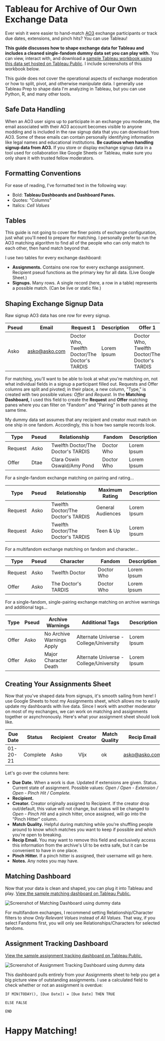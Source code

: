 # Tableau for Archive of Our Own Exchange Data

Ever wish it were easier to hand-match [AO3](https://archiveofourown.org/) exchange participants or track due dates, extensions, and pinch hits? You can use Tableau!

**This guide discusses how to shape exchange data for Tableau and includes a cleaned single-fandom dummy data set you can play with.** You can view, interact with, and download a [sample Tableau workbook using this data set hosted on Tableau Public](https://public.tableau.com/profile/ladyofthelog#!/vizhome/AO3ExchangeMatchingandAssignmentTracking/Overview). I include screenshots of this workbook below.

This guide does not cover the operational aspects of exchange moderation or how to split, pivot, and otherwise manipulate data. I generally use Tableau Prep to shape data I'm analyzing in Tableau, but you can use Python, R, and many other tools.

## Safe Data Handling

When an AO3 user signs up to participate in an exchange you moderate, the email associated with their AO3 account becomes visible to anyone modding and is included in the raw signup data that you can download from AO3. Some of these emails can contain personally identifying information like legal names and educational institutions. **Be cautious when handling signup data from AO3.** If you store or display exchange signup data in a tool used for collaboration like Google Sheets or Tableau, make sure you only share it with trusted fellow moderators.

## Formatting Conventions

For ease of reading, I've formatted text in the following way:

* Bold: **Tableau Dashboards and Dashboard Panes.** 
* Quotes: "Columns"
* Italics: *Cell Values*

## Tables

This guide is not going to cover the finer points of exchange configuration, just what you'll need to prepare for matching. I personally prefer to run the AO3 matching algorithm to find all of the people who can only match to each other, then hand match beyond that. 

I use two tables for every exchange dashboard:
* **Assignments.** Contains one row for every exchange assignment. Recipient pseud functions as the primary key for all data.  (Live Google Sheet.)
* **Signups.** Many rows. A single record (here, a row in a table) represents a possible match. (Can be live or static file.)

## Shaping Exchange Signup Data

Raw signup AO3 data has one row for every signup.

| Pseud | Email | Request 1 | Description | Offer 1 | Description |
| ------------- | ------------- | ------------- | ------------- | ------------- | ------------- | 
| Asko | asko@asko.com | Doctor Who, Twelfth Doctor/The Doctor's TARDIS | Lorem Ipsum | Doctor Who, Twelfth Doctor/The Doctor's TARDIS | Lorem Ipsum |

For matching, you'll want to be able to look at what you're matching *on*, not what individual fields in a signup a participant filled out. Requests and Offer columns are split and pivoted; in their place, a new column, "Type," is created with two possible values: *Offer* and *Request.* In the **Matching Dashboard,** I used this field to create the **Request** and **Offer** matching panes where you can filter on "Fandom" and "Pairing" in both panes at the same time.

My dummy data set assumes that any recipient and creator must match on one ship in one fandom. Accordingly, this is how two sample records look.

| Type | Pseud | Relationship | Fandom | Description | 
| ------------- | ------------- | ------------- | ------------- | ------------- | 
| Request | Asko | Twelfth Doctor/The Doctor's TARDIS | Doctor Who | Lorem Ipsum |
| Offer | Dtae | Clara Oswin Oswald/Amy Pond | Doctor Who | Lorem Ipsum |

For a single-fandom exchange matching on pairing and rating...

| Type | Pseud | Relationship | Maximum Rating | Description | 
| ------------- | ------------- | ------------- | ------------- | ------------- | 
| Request | Asko | Twelfth Doctor/The Doctor's TARDIS | General Audiences | Lorem Ipsum |
| Request | Asko | Twelfth Doctor/The Doctor's TARDIS | Teen & Up | Lorem Ipsum |

For a multifandom exchange matching on fandom and character...

| Type | Pseud | Character | Fandom | Description | 
| ------------- | ------------- | ------------- | ------------- | ------------- | 
| Request | Asko | Twelfth Doctor | Doctor Who | Lorem Ipsum |
| Offer | Asko | The Doctor's TARDIS | Doctor Who | Lorem Ipsum |

For a single-fandom, single-pairing exchange matching on archive warnings and additional tags...

| Type | Pseud | Archive Warnings | Additional Tags | Description | 
| ------------- | ------------- | ------------- | ------------- | ------------- | 
| Offer | Asko | No Archive Warnings Apply | Alternate Universe - College/University | Lorem Ipsum |
| Offer | Asko | Major Character Death | Alternate Universe - College/University | Lorem Ipsum |

## Creating Your Assignments Sheet

Now that you've shaped data from signups, it's smooth sailing from here! I use Google Sheets to host my Assignments sheet, which allows me to easily update my dashboards with live data. Since I work with another moderator on most of my exchanges, we can work on matching and assignments together or asynchronously. Here's what your assignment sheet should look like.

| Due Date | Status | Recipient | Creator | Match Quality | Recip Email | Pinch Hitter | Notes |
| ------------- | ------------- | ------------- | ------------- | ------------- | ------------- | ------------- | ------------- | 
| 01-20-21 | Complete | Asko | Vljx | ok | asko@asko.com | None | None |

Let's go over the columns here: 
* **Due Date.** When a work is due. Updated if extensions are given.
Status. Current state of assignment. Possible values: *Open / Open - Extension / Open - Pinch Hit / Complete.*
* **Recipient.** 
* **Creator.** Creator originally assigned to Recipient. If the creator drop out/default, this value will not change, but status will be changed to *Open - Pinch Hit* and a pinch hitter, once assigned, will go into the "Pinch Hitter" column.
* **Match Quality.** Helpful during matching while you're shuffling people around to know which matches you want to keep if possible and which you're open to breaking.
* **Recip Email.** You may want to remove this field and exclusively access this information from the archive's UI to be extra safe, but it can be convenient to have in one place.
* **Pinch Hitter.** If a pinch hitter is assigned, their username will go here.
* **Notes.** Any notes you may have.


## Matching Dashboard

Now that your data is clean and shaped, you can plug it into Tableau and play. [View the sample matching dashboard on Tableau Public.](https://public.tableau.com/profile/ladyofthelog#!/vizhome/AO3ExchangeMatchingandAssignmentTracking/Matching)

![Screenshot of Matching Dashboard using dummy data](/image1.png)

For multifandom exchanges, I recommend setting Relationship/Character filters to show *Only Relevant Values* instead of *All Values.* That way, if you select Fandoms first, you will only see Relationships/Characters for selected fandoms. 

## Assignment Tracking Dashboard

[View the sample assignment tracking dashboard on Tableau Public.](https://public.tableau.com/profile/ladyofthelog#!/vizhome/AO3ExchangeMatchingandAssignmentTracking/AssignmentTracking)

![Screenshot of Assignment Tracking Dashboard using dummy data](/image2.png)

This dashboard pulls entirely from your Assignments sheet to help you get a big picture view of outstanding assignments. I use a calculated field to check whether or not an assignment is overdue:

```
IF MIN(TODAY(), [Due Date]) = [Due Date] THEN TRUE

ELSE FALSE

END
```

# Happy Matching!
